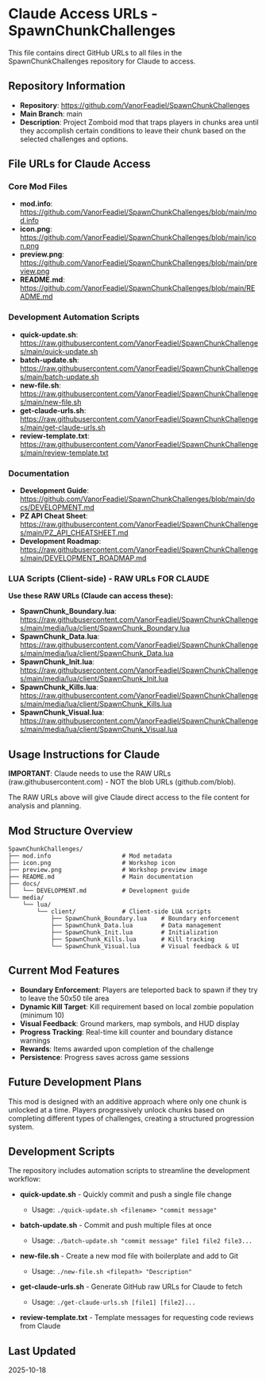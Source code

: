 # Claude Access URLs - SpawnChunkChallenges

This file contains direct GitHub URLs to all files in the SpawnChunkChallenges repository for Claude to access.

## Repository Information
- **Repository**: https://github.com/VanorFeadiel/SpawnChunkChallenges
- **Main Branch**: main
- **Description**: Project Zomboid mod that traps players in chunks area until they accomplish certain conditions to leave their chunk based on the selected challenges and options.

## File URLs for Claude Access

### Core Mod Files
- **mod.info**: https://github.com/VanorFeadiel/SpawnChunkChallenges/blob/main/mod.info
- **icon.png**: https://github.com/VanorFeadiel/SpawnChunkChallenges/blob/main/icon.png
- **preview.png**: https://github.com/VanorFeadiel/SpawnChunkChallenges/blob/main/preview.png
- **README.md**: https://github.com/VanorFeadiel/SpawnChunkChallenges/blob/main/README.md

### Development Automation Scripts
- **quick-update.sh**: https://raw.githubusercontent.com/VanorFeadiel/SpawnChunkChallenges/main/quick-update.sh
- **batch-update.sh**: https://raw.githubusercontent.com/VanorFeadiel/SpawnChunkChallenges/main/batch-update.sh
- **new-file.sh**: https://raw.githubusercontent.com/VanorFeadiel/SpawnChunkChallenges/main/new-file.sh
- **get-claude-urls.sh**: https://raw.githubusercontent.com/VanorFeadiel/SpawnChunkChallenges/main/get-claude-urls.sh
- **review-template.txt**: https://raw.githubusercontent.com/VanorFeadiel/SpawnChunkChallenges/main/review-template.txt

### Documentation
- **Development Guide**: https://github.com/VanorFeadiel/SpawnChunkChallenges/blob/main/docs/DEVELOPMENT.md
- **PZ API Cheat Sheet**: https://raw.githubusercontent.com/VanorFeadiel/SpawnChunkChallenges/main/PZ_API_CHEATSHEET.md
- **Development Roadmap**: https://raw.githubusercontent.com/VanorFeadiel/SpawnChunkChallenges/main/DEVELOPMENT_ROADMAP.md

### LUA Scripts (Client-side) - RAW URLs FOR CLAUDE

**Use these RAW URLs (Claude can access these):**
- **SpawnChunk_Boundary.lua**: https://raw.githubusercontent.com/VanorFeadiel/SpawnChunkChallenges/main/media/lua/client/SpawnChunk_Boundary.lua
- **SpawnChunk_Data.lua**: https://raw.githubusercontent.com/VanorFeadiel/SpawnChunkChallenges/main/media/lua/client/SpawnChunk_Data.lua
- **SpawnChunk_Init.lua**: https://raw.githubusercontent.com/VanorFeadiel/SpawnChunkChallenges/main/media/lua/client/SpawnChunk_Init.lua
- **SpawnChunk_Kills.lua**: https://raw.githubusercontent.com/VanorFeadiel/SpawnChunkChallenges/main/media/lua/client/SpawnChunk_Kills.lua
- **SpawnChunk_Visual.lua**: https://raw.githubusercontent.com/VanorFeadiel/SpawnChunkChallenges/main/media/lua/client/SpawnChunk_Visual.lua

## Usage Instructions for Claude

**IMPORTANT**: Claude needs to use the RAW URLs (raw.githubusercontent.com) - NOT the blob URLs (github.com/blob). 

The RAW URLs above will give Claude direct access to the file content for analysis and planning.

## Mod Structure Overview

```
SpawnChunkChallenges/
├── mod.info                    # Mod metadata
├── icon.png                    # Workshop icon
├── preview.png                 # Workshop preview image
├── README.md                   # Main documentation
├── docs/
│   └── DEVELOPMENT.md          # Development guide
└── media/
    └── lua/
        └── client/             # Client-side LUA scripts
            ├── SpawnChunk_Boundary.lua    # Boundary enforcement
            ├── SpawnChunk_Data.lua        # Data management
            ├── SpawnChunk_Init.lua        # Initialization
            ├── SpawnChunk_Kills.lua       # Kill tracking
            └── SpawnChunk_Visual.lua      # Visual feedback & UI
```

## Current Mod Features

- **Boundary Enforcement**: Players are teleported back to spawn if they try to leave the 50x50 tile area
- **Dynamic Kill Target**: Kill requirement based on local zombie population (minimum 10)
- **Visual Feedback**: Ground markers, map symbols, and HUD display
- **Progress Tracking**: Real-time kill counter and boundary distance warnings
- **Rewards**: Items awarded upon completion of the challenge
- **Persistence**: Progress saves across game sessions

## Future Development Plans

This mod is designed with an additive approach where only one chunk is unlocked at a time. Players progressively unlock chunks based on completing different types of challenges, creating a structured progression system.

## Development Scripts

The repository includes automation scripts to streamline the development workflow:

- **quick-update.sh** - Quickly commit and push a single file change
  - Usage: `./quick-update.sh <filename> "commit message"`
  
- **batch-update.sh** - Commit and push multiple files at once
  - Usage: `./batch-update.sh "commit message" file1 file2 file3...`
  
- **new-file.sh** - Create a new mod file with boilerplate and add to Git
  - Usage: `./new-file.sh <filepath> "Description"`
  
- **get-claude-urls.sh** - Generate GitHub raw URLs for Claude to fetch
  - Usage: `./get-claude-urls.sh [file1] [file2]...`
  
- **review-template.txt** - Template messages for requesting code reviews from Claude

## Last Updated
2025-10-18
